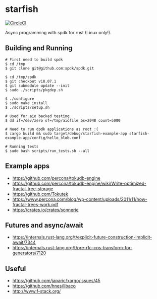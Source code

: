 # starfish

[![CircleCI](https://circleci.com/gh/jkozlowski/starfish.svg?style=svg)](https://circleci.com/gh/jkozlowski/starfish)

Async programming with spdk for rust (Linux only!).

## Building and Running

```
# First need to build spdk
$ cd /tmp
$ git clone git@github.com:spdk/spdk.git

$ cd /tmp/spdk
$ git checkout v18.07.1
$ git submodule update --init
$ sudo ./scripts/pkgdep.sh

$ ./configure
$ sudo make install
$ ./scripts/setup.sh

# Used for aio backed testing
$ dd if=/dev/zero of=/tmp/aiofile bs=2048 count=5000

# Need to run dpdk applications as root :(
$ cargo build && sudo target/debug/starfish-example-app starfish-example-app/config/hello_blob.conf

# Running tests
$ sudo bash scripts/run_tests.sh --all
```

## Example apps

* https://github.com/percona/tokudb-engine
* https://github.com/percona/tokudb-engine/wiki/Write-optimized-fractal-tree-storage
* https://github.com/Tokutek
* https://www.percona.com/blog/wp-content/uploads/2011/11/how-fractal-trees-work.pdf
* https://crates.io/crates/sonnerie

## Futures and async/await

- https://internals.rust-lang.org/t/explicit-future-construction-implicit-await/7344
- https://internals.rust-lang.org/t/pre-rfc-cps-transform-for-generators/7120

## Useful

- https://github.com/japaric/xargo/issues/45
- https://github.com/hnes/libaco
- http://www.f-stack.org/
